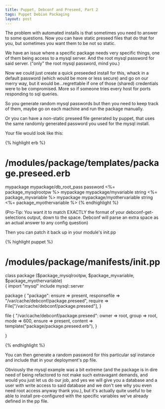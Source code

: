 ```yaml
---
title: Puppet, Debconf and Preseed, Part 2
tags: Puppet Debian Packaging
layout: post
---
```

The problem with automated installs is that sometimes you need to answer to some questions. Now you can have static preseed files that do that for you, but sometimes you want them to be not so static.

We have an issue where a specific package needs very specific things, one of them being access to a mysql server. And the root mysql password for said server. ("only" the root mysql password, mind you.)

Now we could just create a quick preseeded install for this, whack in a default password (which would be more or less secure) and go on our merry way, but it would be...regrettable if one of those (shared) credentials were to be compromised. More so if someone tries every host for ports responding to sql queries.

So you generate random mysql passwords but then you need to keep track of them, maybe go on each machine and run the package manually.

Or you can have a non-static preseed file generated by puppet, that uses the same randomly generated password you used for the mysql install.

Your file would look like this:


{% highlight erb %}
# /modules/package/templates/package.preseed.erb

mypackage mypackage/db_root_pass     password  <%= package_mysqlrootpw %>
mypackage mypackage/myvariable       string    <%= package_myvariable %>
mypackage mypackage/myothervariable  string    <%= package_myothervariable %>
{% endhighlight %}

(Pro-Tip: You want it to match EXACTLY the format of your debconf-get-selections output, down to the space. Debconf will parse an extra space as an actual answer to any config question)

Then you can patch it back up in your module's init.pp


{% highlight puppet %}

# /modules/package/manifests/init.pp  

class package ($package_mysqlrootpw, $package_myvariable, $package_myothervariable)  
{
  import "mysql"
  include mysql::server  

  package {
    "package": ensure => present,
    responsefile => "/var/cache/debconf/package.preseed",
    require      => File["/var/cache/debconf/package.preseed"],
  }  

  file { "/var/cache/debconf/package.preseed":
    owner        => root,
    group        => root,
    mode         => 600,
    ensure       => present,
    content      => template("package/package.preseed.erb"),
  }

}


{% endhighlight %}


You can then generate a random password for this particular sql instance and include that in your deployment's pp file.

Obviously the mysql example was a bit extreme (and the package is in dire need of being refactored to not make such extravagant demands, and would you just let us do our job, and yes we will give you a database and a user with write access to said database and we don't see why you even need root access anyway thank you.), but it's actually quite useful to be able to install <package of choice> pre-configured with the specific variables we've already defined in the pp file.

